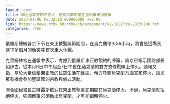 ```yaml
---
layout: post
title: 聯合國歡迎節日停火　但烏克蘭拒絕並重申俄軍須撤離
date: 2023-01-06 02:32:10.000000000 +08:00
link: https://news.rthk.hk/rthk/ch/component/k2/1682719-20230106.htm
categories: rthk
---
```


俄羅斯總統普京下令在東正教聖誕節期間，在烏克蘭停火36小時，將會是這場長達10多個月的衝突中首次重大休戰。

克里姆林宮在通報中表示，考慮到俄羅斯東正教領袖的呼籲，普京已指示國防部長紹伊古，從本月6日中午起至7日午夜在烏克蘭的雙方整條戰線上停火。通報又指，基於大量信奉東正教的民眾生活在戰區，俄方呼籲烏克蘭方面宣布停火，讓民眾有機會參加聖誕節的宗教與儀式活動。

聯合國秘書長古特雷斯歡迎在東正教聖誕節期間在烏克蘭停火。不過，烏克蘭就拒絕停火，強調俄軍必須撤出烏克蘭，才可能臨時停火。
